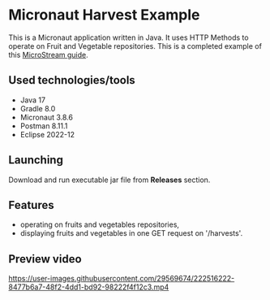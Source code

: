 # Micronaut Harvest Example

This is a Micronaut application written in Java. It uses HTTP Methods to operate on Fruit and Vegetable repositories. This is a completed example of this [MicroStream guide](https://guides.micronaut.io/latest/micronaut-microstream-persistence-gradle-java.html).

## Used technologies/tools

- Java 17
- Gradle 8.0
- Micronaut 3.8.6
- Postman 8.11.1
- Eclipse 2022-12

## Launching

Download and run executable jar file from **Releases** section. 

## Features

- operating on fruits and vegetables repositories,
- displaying fruits and vegetables in one GET request on '/harvests'.

## Preview video

https://user-images.githubusercontent.com/29569674/222516222-8477b6a7-48f2-4dd1-bd92-98222f4f12c3.mp4
